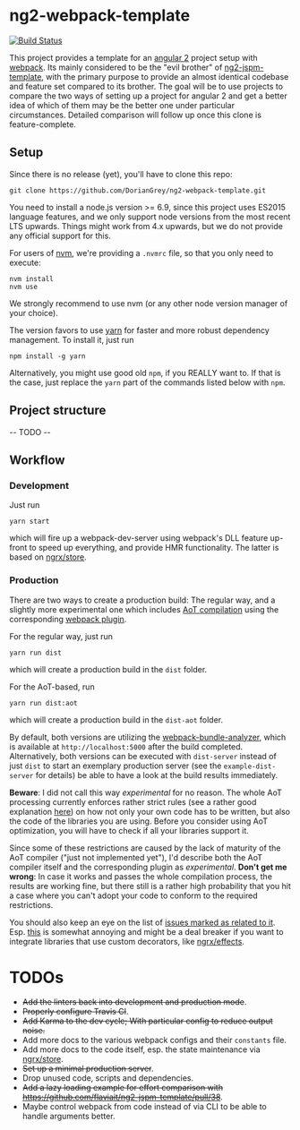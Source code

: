 # ng2-webpack-template

[![Build Status](https://travis-ci.org/DorianGrey/ng2-webpack-template.svg?branch=master)](https://travis-ci.org/DorianGrey/ng2-webpack-template)

This project provides a template for an [angular 2](https://angular.io/) project setup with [webpack](http://webpack.github.io).
Its mainly considered to be the "evil brother" of [ng2-jspm-template](https://github.com/flaviait/ng2-jspm-template), with the primary purpose to provide an almost identical codebase and feature set compared to its brother. The goal will be to use projects to compare the two ways of setting up a project for angular 2 and get a better idea of which of them may be the better one under particular circumstances. Detailed comparison will follow up once this clone is feature-complete.

## Setup

Since there is no release (yet), you'll have to clone this repo:

    git clone https://github.com/DorianGrey/ng2-webpack-template.git

You need to install a node.js version >= 6.9, since this project uses ES2015 language features, and we only support node versions from the most recent LTS upwards.
Things might work from 4.x upwards, but we do not provide any official support for this.

For users of [nvm](https://github.com/creationix/nvm), we're providing a `.nvmrc` file, so that you only need to execute:
```
nvm install
nvm use
```
We strongly recommend to use nvm (or any other node version manager of your choice).

The version favors to use [yarn](https://github.com/yarnpkg/yarn) for faster and more robust dependency management. To install it, just run
```
npm install -g yarn
```
Alternatively, you might use good old `npm`, if you REALLY want to. If that is the case, just replace the `yarn` part of the commands listed below with `npm`.

## Project structure

-- TODO --

## Workflow

### Development

Just run
```
yarn start
```
which will fire up a webpack-dev-server using webpack's DLL feature up-front to speed up everything, and provide HMR functionality. The latter is based on [ngrx/store](https://github.com/ngrx/store).


### Production

There are two ways to create a production build: The regular way, and a slightly more experimental one which includes [AoT compilation](https://angular.io/docs/ts/latest/cookbook/aot-compiler.html) using the corresponding [webpack plugin](https://github.com/angular/angular-cli/blob/master/packages/webpack/README.md).

For the regular way, just run
```
yarn run dist
```
which will create a production build in the `dist` folder.

For the AoT-based, run
```
yarn run dist:aot
```
which will create a production build in the `dist-aot` folder.

By default, both versions are utilizing the [webpack-bundle-analyzer](https://github.com/th0r/webpack-bundle-analyzer), which is available at `http://localhost:5000` after the build completed.
Alternatively, both versions can be executed with `dist-server` instead of just `dist` to start an exemplary production server (see the `example-dist-server` for details) be able to have a look at the build results immediately.

**Beware**: I did not call this way _experimental_ for no reason. The whole AoT processing currently enforces rather strict rules (see a rather good explanation [here](https://medium.com/@isaacplmann/making-your-angular-2-library-statically-analyzable-for-aot-e1c6f3ebedd5)) on how not only your own code has to be written, but also the code of the libraries you are using. Before you consider using AoT optimization, you will have to check if all your libraries support it.

Since some of these restrictions are caused by the lack of maturity of the AoT compiler ("just not implemented yet"), I'd describe both the AoT compiler itself and the corresponding plugin as _experimental_. **Don't get me wrong**: In case it works and passes the whole compilation process, the results are working fine, but there still is a rather high probability that you hit a case where you can't adopt your code to conform to the required restrictions.

You should also keep an eye on the list of [issues marked as related to it](https://github.com/angular/angular-cli/issues?utf8=%E2%9C%93&q=is%3Aissue%20is%3Aopen%20aot). Esp. [this](https://github.com/angular/angular-cli/issues/2799) is somewhat annoying and might be a deal breaker if you want to integrate libraries that use custom decorators, like [ngrx/effects](https://github.com/ngrx/effects).

# TODOs

- ~~Add the linters back into development and production mode~~.
- ~~Properly configure Travis CI~~.
- ~~Add Karma to the dev cycle; With particular config to reduce output noise.~~
- Add more docs to the various webpack configs and their `constants` file.
- Add more docs to the code itself, esp. the state maintenance via [ngrx/store](https://github.com/ngrx/store).
- ~~Set up a minimal production server~~.
- Drop unused code, scripts and dependencies.
- ~~Add a lazy loading example for effort comparison with https://github.com/flaviait/ng2-jspm-template/pull/38~~.
- Maybe control webpack from code instead of via CLI to be able to handle arguments better. 
